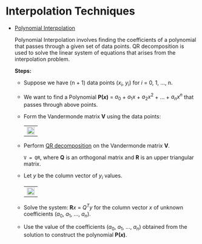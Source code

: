 # Interpolation Techniques
* [Polynomial Interpolation](https://en.wikipedia.org/wiki/Polynomial_interpolation)

   Polynomial Interpolation involves finding the coefficients of a polynomial that passes through a given set of data points. QR decomposition is used to solve the linear system of equations that arises from the interpolation problem.
  
  **Steps:**

  - Suppose we have (n + 1) data points ($x_{i}$, $y_{i}$) for $i$ = 0, 1, ..., n.
  - We want to find a Polynomial **P($x$)** = $a_{0}$ + $a_{1}x$ + $a_{2}x^{2}$ + ... + $a_{n}x^{n}$ that passes through above points.
  - Form the Vandermonde matrix **V** using the data points:
    <table>
     <tr>
       <td><img src="https://drive.google.com/uc?export=view&id=11H7af5Lagj5ilLILzIvXBmoQM4e1S3vb" height="100%" width="100%"/></td>
     </tr>
    </table>
    
  - Perform [QR decomposition](https://github.com/anubhav1772/Mathematics-for-Robotics/blob/main/LinearAlgebra/QRDecomposition.cpp) on the Vandermonde matrix **V**.
 
    `V = QR`, where **Q** is an orthogonal matrix and **R** is an upper triangular matrix.
  - Let $y$ be the column vector of $y_{i}$ values.
    <table>
     <tr>
       <td><img src="https://drive.google.com/uc?export=view&id=1AR2sKlrx3qvrFS4AtmSs8kCHVPEQlCzh" height="100%" width="100%"/></td>
     </tr>
    </table>
  - Solve the system: **R**${x}$ = $Q^{T}y$ for the column vector $x$ of unknown coefficients ($a_{0}$, $a_{1}$, ..., $a_{n}$).
  - Use the value of the coefficients ($a_{0}$, $a_{1}$, ..., $a_{n}$) obtained from the solution to construct the polynomial **P($x$)**.


   

